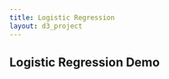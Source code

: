 ```yaml
---
title: Logistic Regression
layout: d3_project
---
```


<script src="https://cdnjs.cloudflare.com/ajax/libs/lodash.js/4.17.4/lodash.min.js"></script>
<script src="https://cdnjs.cloudflare.com/ajax/libs/numeric/1.2.6/numeric.min.js"></script>
<script src="https://cscheid.net/js/cscheid/blas.js"></script>
<script src="https://cscheid.net/js/cscheid/plot.js"></script>

## Logistic Regression Demo

<div id="div-plot"></div>

<div id="div-plot2"></div>
